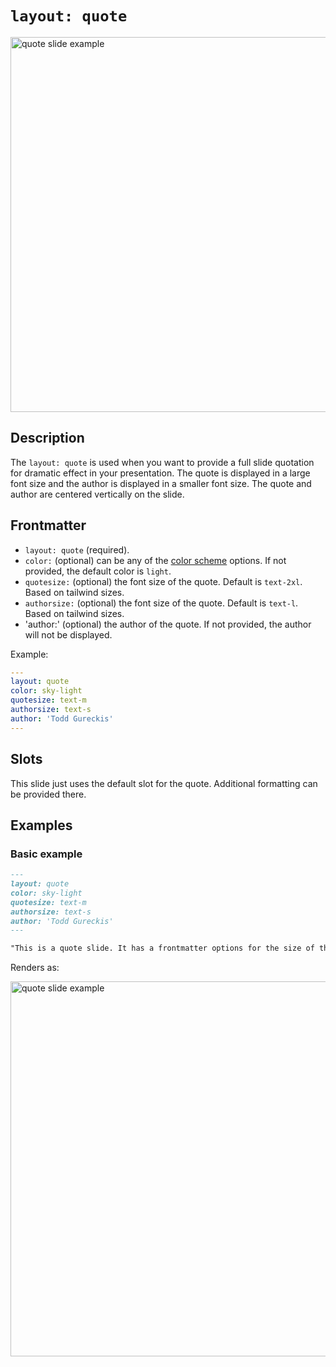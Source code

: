 # `layout: quote`

<img src="/screenshots/26.png" alt="quote slide example" width="600" class="screenshot mb-10 mt-10"/>

## Description

The `layout: quote` is used when you want to provide a full slide quotation for dramatic effect in your presentation. The quote is displayed in a large font size and the author is displayed in a smaller font size. The quote and author are centered vertically on the slide.

## Frontmatter

- `layout: quote` (required).
- `color:` (optional) can be any of the [color scheme](/colors) options. If not provided, the default color is `light`.
- `quotesize:` (optional) the font size of the quote. Default is `text-2xl`. Based on tailwind sizes.
- `authorsize:` (optional) the font size of the quote. Default is `text-l`. Based on tailwind sizes.
- 'author:' (optional) the author of the quote. If not provided, the author will not be displayed.

Example:

```yaml
---
layout: quote
color: sky-light
quotesize: text-m
authorsize: text-s
author: 'Todd Gureckis'
---
```

## Slots

This slide just uses the default slot for the quote. Additional formatting can be provided there.

## Examples

### Basic example

```md
---
layout: quote
color: sky-light
quotesize: text-m
authorsize: text-s
author: 'Todd Gureckis'
---

"This is a quote slide. It has a frontmatter options for the size of the text (`quotesize: text2xl` and `authorsize: text-l`). I feel it is a little uninspired but might save you some time."
```

Renders as:

<img src="/screenshots/26.png" alt="quote slide example" width="600" class="screenshot"/>
